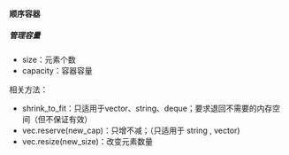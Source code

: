 #### 顺序容器

##### 管理容量

- size：元素个数
- capacity：容器容量

相关方法：

- shrink_to_fit：只适用于vector、string、deque；要求退回不需要的内存空间（但不保证有效）
- vec.reserve(new_cap)：只增不减；（只适用于 string , vector)
- vec.resize(new_size)：改变元素数量